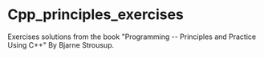 # Cpp_principles_exercises
Exercises solutions from the book "Programming -- Principles and Practice Using C++" By Bjarne Strousup.
